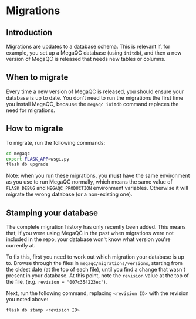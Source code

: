 # Migrations

## Introduction

Migrations are updates to a database schema. This is relevant if, for example, you
set up a MegaQC database (using `initdb`), and then a new version of MegaQC is released
that needs new tables or columns.

## When to migrate

Every time a new version of MegaQC is released, you should ensure your database is
up to date. You don't need to run the migrations the first time you install MegaQC, because the `megaqc initdb` command
replaces the need for migrations.

## How to migrate

To migrate, run the following commands:

```bash
cd megaqc
export FLASK_APP=wsgi.py
flask db upgrade
```

Note: when you run these migrations, you **must** have the same environment as you use
to run MegaQC normally, which means the same value of `FLASK_DEBUG` and
`MEGAQC_PRODUCTION` environment variables. Otherwise it will migrate the wrong database
(or a non-existing one).

## Stamping your database

The complete migration history has only recently been added. This means that, if you were using MegaQC in the past when
migrations were not included in the repo, your database won't know what version you're currently at.

To fix this, first you need to work out which migration your database is up to. Browse through the files in
`megaqc/migrations/versions`, starting from the oldest date (at the top of each file), until you find a change that
wasn't present in your database. At this point, note the `revision` value at the top of the file, (e.g. `revision = "007c354223ec"`).

Next, run the following command, replacing `<revision ID>` with the revision you noted above:

```bash
flask db stamp <revision ID>
```
